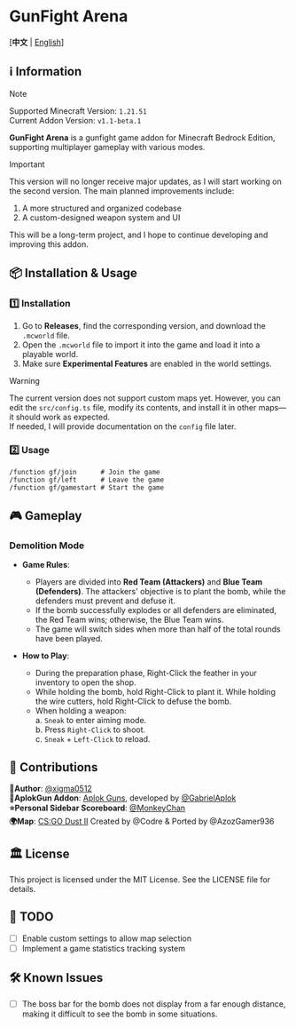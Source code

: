 # GunFight Arena

[**中文** | [English](README_en.md)]

## ℹ️ Information

> [!NOTE] 
> Supported Minecraft Version: `1.21.51`\
> Current Addon Version: `v1.1-beta.1`

**GunFight Arena** is a gunfight game addon for Minecraft Bedrock Edition, supporting multiplayer gameplay with various modes.

> [!IMPORTANT]
> This version will no longer receive major updates, as I will start working on the second version. The main planned improvements include:  
>  
> 1. A more structured and organized codebase  
> 2. A custom-designed weapon system and UI  
>  
> This will be a long-term project, and I hope to continue developing and improving this addon.

## 📦 Installation & Usage

### 1️⃣ Installation

1. Go to **Releases**, find the corresponding version, and download the `.mcworld` file.  
2. Open the `.mcworld` file to import it into the game and load it into a playable world.  
3. Make sure **Experimental Features** are enabled in the world settings.  

> [!WARNING]
> The current version does not support custom maps yet. However, you can edit the `src/config.ts` file, modify its contents, and install it in other maps—it should work as expected.\
> If needed, I will provide documentation on the `config` file later.  

### 2️⃣ Usage

```
/function gf/join      # Join the game
/function gf/left      # Leave the game
/function gf/gamestart # Start the game
```

## 🎮 Gameplay

### **Demolition Mode**

- **Game Rules**:
    - Players are divided into **Red Team (Attackers)** and **Blue Team (Defenders)**.
The attackers' objective is to plant the bomb, while the defenders must prevent and defuse it.
    - If the bomb successfully explodes or all defenders are eliminated, the Red Team wins; otherwise, the Blue Team wins.
    - The game will switch sides when more than half of the total rounds have been played.

- **How to Play**:
    - During the preparation phase, Right-Click the feather in your inventory to open the shop.
    - While holding the bomb, hold Right-Click to plant it. While holding the wire cutters, hold Right-Click to defuse the bomb.
    - When holding a weapon:\
        a. `Sneak` to enter aiming mode. \
        b. Press `Right-Click` to shoot. \
        c. `Sneak` + `Left-Click` to reload.

## 📜 Contributions

**👤Author**: [@xigma0512](https://github.com/xigma0512)  
**🎨AplokGun Addon**: [Aplok Guns](https://mcpedl.com/aplok-guns/), developed by [@GabrielAplok](https://github.com/gabriel-aplok/)  
**⭐Personal Sidebar Scoreboard**: [@MonkeyChan](https://www.youtube.com/@MonkeyChan118 )  
**🌍Map**: [CS:GO Dust II](https://mcpedl.com/cs-s-dust-ii/) Created by @Codre & Ported by @AzozGamer936  

## 🏛️ License
This project is licensed under the MIT License. See the LICENSE file for details.

## 📌 TODO
- [ ] Enable custom settings to allow map selection  
- [ ] Implement a game statistics tracking system  

## 🛠️ Known Issues
- [ ] The boss bar for the bomb does not display from a far enough distance, making it difficult to see the bomb in some situations.  